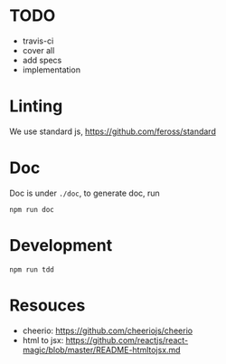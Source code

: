# TODO
- travis-ci
- cover all
- add specs
- implementation

# Linting
We use standard js, https://github.com/feross/standard

# Doc
Doc is under `./doc`, to generate doc, run
```
npm run doc
```

# Development
```
npm run tdd
```

# Resouces
- cheerio:
  https://github.com/cheeriojs/cheerio
- html to jsx:
  https://github.com/reactjs/react-magic/blob/master/README-htmltojsx.md
